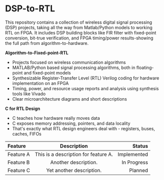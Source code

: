 # DSP-to-RTL
This repository contains a collection of wireless digital signal processing (DSP) projects, taking all the way from Matlab/Python models to working RTL on FPGA. It includes DSP building blocks like FIR filter with fixed-point conversion, bit-true verification, and FPGA timing/power results-showing the full path from algorithm-to-hardware.

**Algorithm-to-Fixed-point-RTL** 
- Projects focused on wireless communication algorithms
- MATLAB/Python based signal processing algorithms, both in floating-point and fixed-point models
- Synthesizable Register-Transfer Level (RTL) Verilog coding for hardware implementation on an FPGA
- Timing, power, and resource usage reports and analysis using synthesis tools like Vivado
- Clear microarchitecture diagrams and short descriptions

**C for RTL Design** 
- C teaches how hardware really moves data
- C exposes memory addressing, pointers, and data locality
- That's exactly what RTL design engineers deal with - registers, buses, caches, FIFOs 

| Feature | Description | Status |
| :------ | :---------: | -----: |
| Feature A | This is a description for feature A. | Implemented |
| Feature B | Another description. | In Progress |
| Feature C | Yet another description. | Planned |
